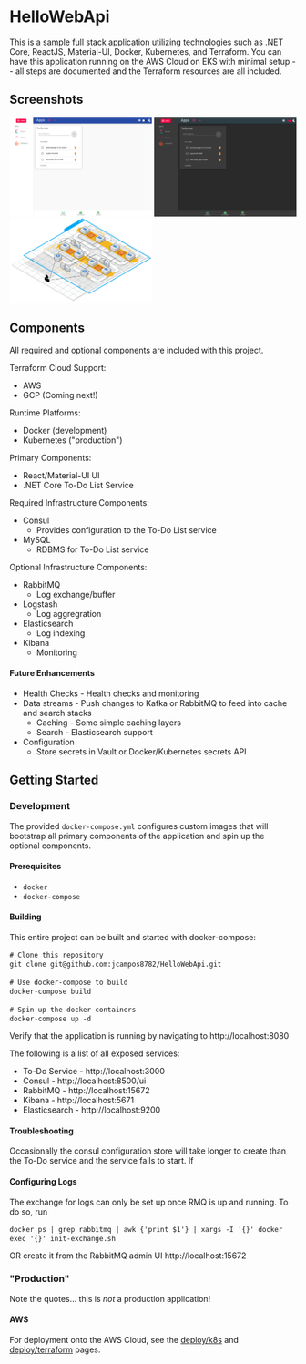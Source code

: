 # HelloWebApi

This is a sample full stack application utilizing technologies such as .NET Core, ReactJS, Material-UI, Docker, Kubernetes, and Terraform. You can have this application running on the AWS Cloud on EKS with minimal setup -- all steps are documented and the Terraform resources are all included. 

## Screenshots
<img src='https://raw.githubusercontent.com/jcampos8782/HelloWebApi/master/img/light.png' width=250 />
<img src='https://raw.githubusercontent.com/jcampos8782/HelloWebApi/master/img/dark.png' width=250 />
<img src='https://raw.githubusercontent.com/jcampos8782/HelloWebApi/master/img/aws_architecture.png' width=250 />

## Components
All required and optional components are included with this project.

Terraform Cloud Support: 
 * AWS 
 * GCP (Coming next!)
 
Runtime Platforms:
* Docker (development)
* Kubernetes ("production")

Primary Components:
* React/Material-UI UI
* .NET Core To-Do List Service

Required Infrastructure Components:
* Consul
  * Provides configuration to the To-Do List service
* MySQL
  * RDBMS for To-Do List service

Optional Infrastructure Components:
* RabbitMQ
  * Log exchange/buffer
* Logstash
  * Log aggregration
* Elasticsearch
  * Log indexing
* Kibana
  * Monitoring

#### Future Enhancements

* Health Checks - Health checks and monitoring
* Data streams - Push changes to Kafka or RabbitMQ to feed into cache and search stacks
  * Caching - Some simple caching layers
  * Search - Elasticsearch support
* Configuration
  * Store secrets in Vault or Docker/Kubernetes secrets API

## Getting Started

### Development
The provided `docker-compose.yml` configures custom images that will bootstrap all primary components of the application and
spin up the optional components. 

#### Prerequisites

* `docker`
* `docker-compose`

#### Building

This entire project can be built and started with docker-compose:

```
# Clone this repository
git clone git@github.com:jcampos8782/HelloWebApi.git

# Use docker-compose to build
docker-compose build

# Spin up the docker containers
docker-compose up -d
```

Verify that the application is running by navigating to http://localhost:8080

The following is a list of all exposed services:
* To-Do Service - http://localhost:3000
* Consul - http://localhost:8500/ui
* RabbitMQ - http://localhost:15672
* Kibana - http://localhost:5671
* Elasticsearch - http://localhost:9200

#### Troubleshooting
Occasionally the consul configuration store will take longer to create than the
To-Do service and the service fails to start. If

#### Configuring Logs
The exchange for logs can only be set up once RMQ is up and running. To do so, run
```
docker ps | grep rabbitmq | awk {'print $1'} | xargs -I '{}' docker exec '{}' init-exchange.sh
```
OR create it from the RabbitMQ admin UI http://localhost:15672

### "Production" 
Note the quotes... this is *not* a production application! 

#### AWS
For deployment onto the AWS Cloud, see the [deploy/k8s](./deploy/k8s) and [deploy/terraform](./deploy/terraform/aws) pages.
